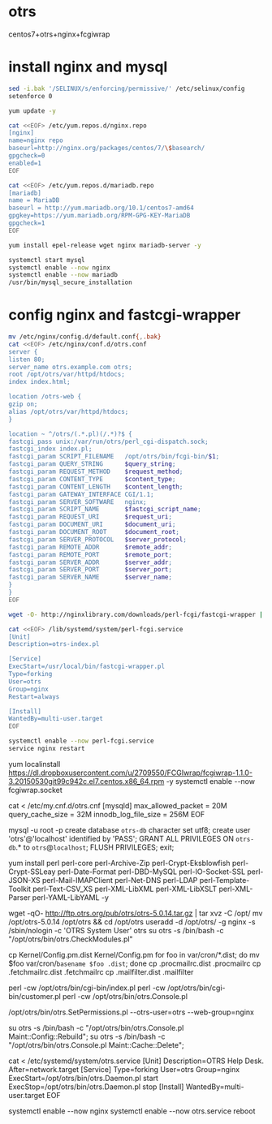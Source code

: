 # otrs
centos7+otrs+nginx+fcgiwrap
# install nginx and mysql
```bash
sed -i.bak '/SELINUX/s/enforcing/permissive/' /etc/selinux/config
setenforce 0

yum update -y

cat <<EOF> /etc/yum.repos.d/nginx.repo
[nginx]
name=nginx repo
baseurl=http://nginx.org/packages/centos/7/\$basearch/
gpgcheck=0
enabled=1
EOF

cat <<EOF> /etc/yum.repos.d/mariadb.repo
[mariadb]
name = MariaDB
baseurl = http://yum.mariadb.org/10.1/centos7-amd64
gpgkey=https://yum.mariadb.org/RPM-GPG-KEY-MariaDB
gpgcheck=1
EOF

yum install epel-release wget nginx mariadb-server -y

systemctl start mysql
systemctl enable --now nginx
systemctl enable --now mariadb
/usr/bin/mysql_secure_installation
```
# config nginx and fastcgi-wrapper
```bash
mv /etc/nginx/config.d/default.conf{,.bak}
cat <<EOF> /etc/nginx/conf.d/otrs.conf
server {
listen 80;
server_name otrs.example.com otrs;
root /opt/otrs/var/httpd/htdocs;
index index.html;

location /otrs-web {
gzip on;
alias /opt/otrs/var/httpd/htdocs;
}

location ~ ^/otrs/(.*.pl)(/.*)?$ {
fastcgi_pass unix:/var/run/otrs/perl_cgi-dispatch.sock;
fastcgi_index index.pl;
fastcgi_param SCRIPT_FILENAME   /opt/otrs/bin/fcgi-bin/$1;
fastcgi_param QUERY_STRING      $query_string;
fastcgi_param REQUEST_METHOD    $request_method;
fastcgi_param CONTENT_TYPE      $content_type;
fastcgi_param CONTENT_LENGTH    $content_length;
fastcgi_param GATEWAY_INTERFACE CGI/1.1;
fastcgi_param SERVER_SOFTWARE   nginx;
fastcgi_param SCRIPT_NAME       $fastcgi_script_name;
fastcgi_param REQUEST_URI       $request_uri;
fastcgi_param DOCUMENT_URI      $document_uri;
fastcgi_param DOCUMENT_ROOT     $document_root;
fastcgi_param SERVER_PROTOCOL   $server_protocol;
fastcgi_param REMOTE_ADDR       $remote_addr;
fastcgi_param REMOTE_PORT       $remote_port;
fastcgi_param SERVER_ADDR       $server_addr;
fastcgi_param SERVER_PORT       $server_port;
fastcgi_param SERVER_NAME       $server_name;
}
}
EOF

wget -O- http://nginxlibrary.com/downloads/perl-fcgi/fastcgi-wrapper | sed '/OpenSocket/s/127.0.0.1:8999/\/var\/run\/otrs\/perl_cgi-dispatch.sock/' > /usr/local/bin/fastcgi-wrapper.pl

cat <<EOF> /lib/systemd/system/perl-fcgi.service
[Unit]
Description=otrs-index.pl

[Service]
ExecStart=/usr/local/bin/fastcgi-wrapper.pl
Type=forking
User=otrs
Group=nginx
Restart=always

[Install]
WantedBy=multi-user.target
EOF

systemctl enable --now perl-fcgi.service
service nginx restart
```

yum localinstall https://dl.dropboxusercontent.com/u/2709550/FCGIwrap/fcgiwrap-1.1.0-3.20150530git99c942c.el7.centos.x86_64.rpm -y
systemctl enable --now fcgiwrap.socket

cat <<EOF> /etc/my.cnf.d/otrs.cnf
[mysqld]
max_allowed_packet   = 20M
query_cache_size     = 32M
innodb_log_file_size = 256M
EOF



mysql -u root -p
create database `otrs-db` character set utf8;
create user 'otrs'@'localhost' identified by 'PASS';
GRANT ALL PRIVILEGES ON `otrs-db`.* to `otrs`@`localhost`;
FLUSH PRIVILEGES;
exit;

yum install perl perl-core perl-Archive-Zip perl-Crypt-Eksblowfish perl-Crypt-SSLeay perl-Date-Format perl-DBD-MySQL perl-IO-Socket-SSL perl-JSON-XS perl-Mail-IMAPClient perl-Net-DNS perl-LDAP perl-Template-Toolkit perl-Text-CSV_XS perl-XML-LibXML perl-XML-LibXSLT perl-XML-Parser perl-YAML-LibYAML -y

wget -qO- http://ftp.otrs.org/pub/otrs/otrs-5.0.14.tar.gz | tar xvz -C /opt/
mv /opt/otrs-5.0.14 /opt/otrs && cd /opt/otrs
useradd -d /opt/otrs/ -g nginx -s /sbin/nologin -c 'OTRS System User' otrs
su otrs -s /bin/bash -c "/opt/otrs/bin/otrs.CheckModules.pl"

cp Kernel/Config.pm.dist Kernel/Config.pm
for foo in var/cron/*.dist; do mv $foo var/cron/`basename $foo .dist`; done
cp .procmailrc.dist .procmailrc
cp .fetchmailrc.dist .fetchmailrc
cp .mailfilter.dist .mailfilter

perl -cw /opt/otrs/bin/cgi-bin/index.pl
perl -cw /opt/otrs/bin/cgi-bin/customer.pl
perl -cw /opt/otrs/bin/otrs.Console.pl

/opt/otrs/bin/otrs.SetPermissions.pl --otrs-user=otrs --web-group=nginx

su otrs -s /bin/bash -c "/opt/otrs/bin/otrs.Console.pl Maint::Config::Rebuild";
su otrs -s /bin/bash -c "/opt/otrs/bin/otrs.Console.pl Maint::Cache::Delete";

cat <<EOF> /etc/systemd/system/otrs.service
[Unit]
Description=OTRS Help Desk.
After=network.target
[Service]
Type=forking
User=otrs
Group=nginx
ExecStart=/opt/otrs/bin/otrs.Daemon.pl start
ExecStop=/opt/otrs/bin/otrs.Daemon.pl stop
[Install]
WantedBy=multi-user.target
EOF

systemctl enable --now nginx
systemctl enable --now otrs.service
reboot
